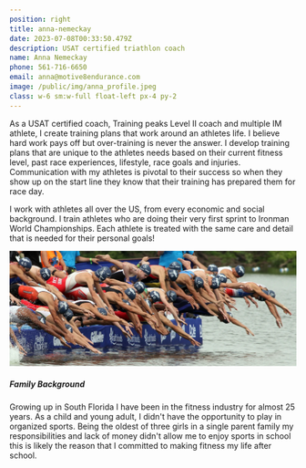 ```yaml
---
position: right
title: anna-nemeckay
date: 2023-07-08T00:33:50.479Z
description: USAT certified triathlon coach
name: Anna Nemeckay
phone: 561-716-6650
email: anna@motive8endurance.com
image: /public/img/anna_profile.jpeg
class: w-6 sm:w-full float-left px-4 py-2
---
```

As a USAT certified coach, Training peaks Level II coach and multiple IM athlete, I create training plans that work around an athletes life. I believe hard work pays off but over-training is never the answer. I develop training plans that are unique to the athletes needs based on their current fitness level, past race experiences, lifestyle, race goals and injuries. Communication with my athletes is pivotal to their success so when they show up on the start line they know that their training has prepared them for race day.

I work with athletes all over the US, from every economic and social background. I train athletes who are doing their very first sprint to Ironman World Championships. Each athlete is treated with the same care and detail that is needed for their personal goals!

<img src="/public/img/swimmers.png" title="swimmers" class="w-6 flex float-left sm:w-full p-4 sm:p-1" />

<h5 class="mt-3 mb-2 underline">Family Background</h5>



Growing up in South Florida I have been in the fitness industry for almost 25 years. As a child and young adult, I didn't have the opportunity to play in organized sports. Being the oldest of three girls in a single parent family my responsibilities and lack of money didn't allow me to enjoy sports in school this is likely the reason that I committed to making fitness my life after school.